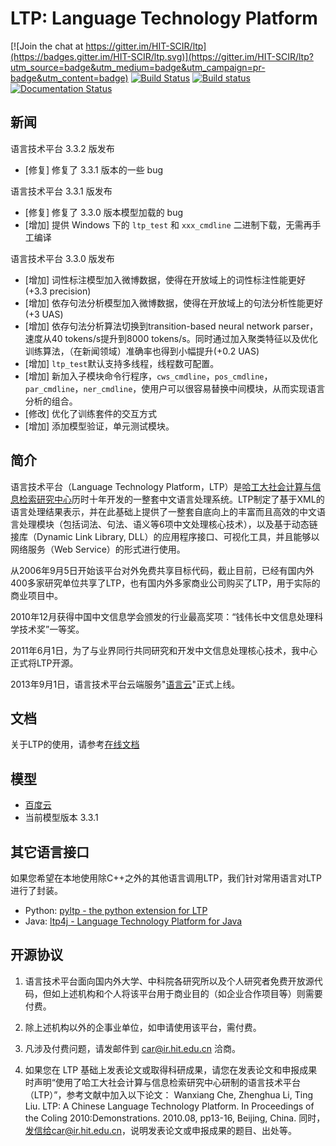 # LTP: Language Technology Platform

[![Join the chat at https://gitter.im/HIT-SCIR/ltp](https://badges.gitter.im/HIT-SCIR/ltp.svg)](https://gitter.im/HIT-SCIR/ltp?utm_source=badge&utm_medium=badge&utm_campaign=pr-badge&utm_content=badge)
[![Build Status](https://travis-ci.org/HIT-SCIR/ltp.svg?branch=master)](https://travis-ci.org/HIT-SCIR/ltp)
[![Build status](https://ci.appveyor.com/api/projects/status/yewlrwa7w85kghwb/branch/master?svg=true)](https://ci.appveyor.com/project/Oneplus/ltp/branch/master)
[![Documentation Status](https://readthedocs.org/projects/ltp/badge/?version=latest)](https://readthedocs.org/projects/ltp/?badge=latest)

新闻
----

语言技术平台 3.3.2 版发布
* [修复] 修复了 3.3.1 版本的一些 bug

语言技术平台 3.3.1 版发布
* [修复] 修复了 3.3.0 版本模型加载的 bug
* [增加] 提供 Windows 下的 `ltp_test` 和 `xxx_cmdline` 二进制下载，无需再手工编译

语言技术平台 3.3.0 版发布
* [增加] 词性标注模型加入微博数据，使得在开放域上的词性标注性能更好(+3.3 precision)
* [增加] 依存句法分析模型加入微博数据，使得在开放域上的句法分析性能更好(+3 UAS)
* [增加] 依存句法分析算法切换到transition-based neural network parser，速度从40 tokens/s提升到8000 tokens/s。同时通过加入聚类特征以及优化训练算法，（在新闻领域）准确率也得到小幅提升(+0.2 UAS)
* [增加] `ltp_test`默认支持多线程，线程数可配置。
* [增加] 新加入子模块命令行程序，`cws_cmdline`，`pos_cmdline`，`par_cmdline`，`ner_cmdline`，使用户可以很容易替换中间模块，从而实现语言分析的组合。
* [修改] 优化了训练套件的交互方式
* [增加] 添加模型验证，单元测试模块。

简介
----

语言技术平台（Language Technology Platform，LTP）是[哈工大社会计算与信息检索研究中心](http://ir.hit.edu.cn/)历时十年开发的一整套中文语言处理系统。LTP制定了基于XML的语言处理结果表示，并在此基础上提供了一整套自底向上的丰富而且高效的中文语言处理模块（包括词法、句法、语义等6项中文处理核心技术），以及基于动态链接库（Dynamic Link Library, DLL）的应用程序接口、可视化工具，并且能够以网络服务（Web Service）的形式进行使用。

从2006年9月5日开始该平台对外免费共享目标代码，截止目前，已经有国内外400多家研究单位共享了LTP，也有国内外多家商业公司购买了LTP，用于实际的商业项目中。

2010年12月获得中国中文信息学会颁发的行业最高奖项：“钱伟长中文信息处理科学技术奖”一等奖。

2011年6月1日，为了与业界同行共同研究和开发中文信息处理核心技术，我中心正式将LTP开源。

2013年9月1日，语言技术平台云端服务"[语言云](http://ltp-cloud.com)"正式上线。

文档
---

关于LTP的使用，请参考[在线文档](http://ltp.readthedocs.io/zh_CN/latest/)

模型
---

* [百度云](http://pan.baidu.com/share/link?shareid=1988562907&uk=2738088569)
* 当前模型版本 3.3.1

其它语言接口
------------
如果您希望在本地使用除C++之外的其他语言调用LTP，我们针对常用语言对LTP进行了封装。

* Python: [pyltp - the python extension for LTP](https://github.com/HIT-SCIR/pyltp)
* Java: [ltp4j - Language Technology Platform for Java](https://github.com/HIT-SCIR/ltp4j)

开源协议
-------

1. 语言技术平台面向国内外大学、中科院各研究所以及个人研究者免费开放源代码，但如上述机构和个人将该平台用于商业目的（如企业合作项目等）则需要付费。

2. 除上述机构以外的企事业单位，如申请使用该平台，需付费。

3. 凡涉及付费问题，请发邮件到 car@ir.hit.edu.cn 洽商。

4. 如果您在 LTP 基础上发表论文或取得科研成果，请您在发表论文和申报成果时声明“使用了哈工大社会计算与信息检索研究中心研制的语言技术平台（LTP）”，参考文献中加入以下论文： Wanxiang Che, Zhenghua Li, Ting Liu. LTP: A Chinese Language Technology Platform. In Proceedings of the Coling 2010:Demonstrations. 2010.08, pp13-16, Beijing, China. 同时，发信给car@ir.hit.edu.cn，说明发表论文或申报成果的题目、出处等。
